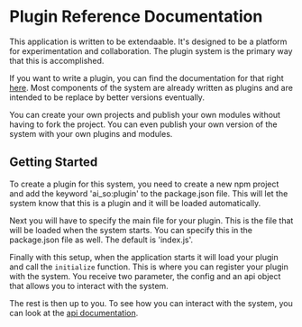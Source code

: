# Plugin Reference Documentation

This application is written to be extendaable. It's designed to be a platform for experimentation and collaboration. The plugin system is the primary way that this is accomplished.

If you want to write a plugin, you can find the documentation for that right [here](./plugins.md). Most components of the system are already written as plugins and are intended to be replace by better versions eventually.

You can create your own projects and publish your own modules without having to fork the project. You can even publish your own version of the system with your own plugins and modules.

## Getting Started

To create a plugin for this system, you need to create a new npm project and add the keyword 'ai_so:plugin' to the package.json file. This will let the system know that this is a plugin and it will be loaded automatically.

Next you will have to specify the main file for your plugin. This is the file that will be loaded when the system starts. You can specify this in the package.json file as well. The default is 'index.js'.

Finally with this setup, when the application starts it will load your plugin and call the `initialize` function. This is where you can register your plugin with the system. You receive two parameter, the config and an api object that allows you to interact with the system.

The rest is then up to you. To see how you can interact with the system, you can look at the [api documentation](./api.md).